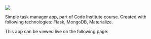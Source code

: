 <img src="https://codeinstitute.s3.amazonaws.com/fullstack/ci_logo_small.png" style="margin: 0;">

Simple task manager app, part of Code Institute course. Created with following technologies: Flask, MongoDB, Materialize.

This app can be viewed live on the following page: 